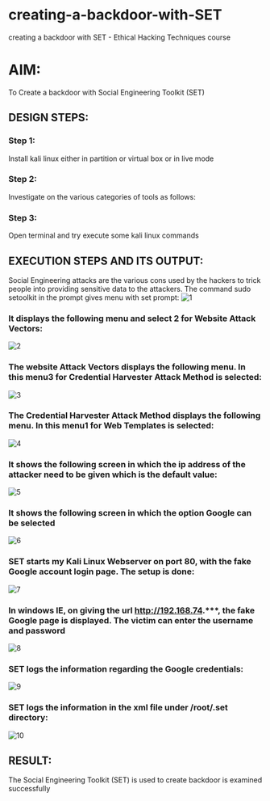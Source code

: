 # creating-a-backdoor-with-SET
creating a backdoor with SET - Ethical Hacking Techniques course

# AIM:
To Create a backdoor with Social Engineering Toolkit (SET)

## DESIGN STEPS:

### Step 1:

Install kali linux either in partition or virtual box or in live mode


### Step 2:

Investigate on the various categories of tools as follows:

### Step 3:

Open terminal and try execute some kali linux commands

## EXECUTION STEPS AND ITS OUTPUT:
Social Engineering attacks are the various cons used by the hackers to trick people into providing sensitive data to the attackers. 
The command sudo setoolkit in the prompt gives menu with set prompt:
![1](https://github.com/user-attachments/assets/8e3bb125-d21f-441c-937d-35c0527cfd8b)

### It displays the following menu and select 2 for Website Attack Vectors:

![2](https://github.com/user-attachments/assets/c5c6b2dd-5d2f-465b-ad26-679adde44069)

### The website Attack Vectors displays the following menu. In this menu3 for Credential Harvester Attack Method is selected:
![3](https://github.com/user-attachments/assets/ba03ce43-7b42-40e0-9778-c1c5c6a342e5)

### The Credential Harvester Attack Method displays the following menu. In this menu1 for Web Templates is selected:

![4](https://github.com/user-attachments/assets/27e63d5b-13d5-4f20-948e-eb9358598607)

### It shows the following screen in which the ip address of the attacker need to be given which is the default value:

![5](https://github.com/user-attachments/assets/9f178493-578a-47df-9d15-feac3665fca2)

### It shows the following screen in which the option Google can be selected

![6](https://github.com/user-attachments/assets/0f1748e3-9d60-49de-8069-24be0e225bd3)

### SET starts my Kali Linux Webserver on port 80, with the fake Google account login page. The setup is done:

![7](https://github.com/user-attachments/assets/9255140d-5ed5-404e-bbdc-d561c251f3cf)

### In windows IE, on giving the url http://192.168.74.***, the fake Google page is displayed. The victim can enter the username and password
![8](https://github.com/user-attachments/assets/889b0361-824d-4016-aa22-0f35a89eed29)

### SET logs the information regarding the Google credentials:
![9](https://github.com/user-attachments/assets/6593b6e1-2e2e-44db-9319-cddb52748c39)

### SET logs the information in the xml file under /root/.set directory:
![10](https://github.com/user-attachments/assets/f1779572-cb0f-40ed-a1fe-2c2c4898117e)



## RESULT:
The Social Engineering Toolkit (SET) is used to create backdoor is  examined successfully
